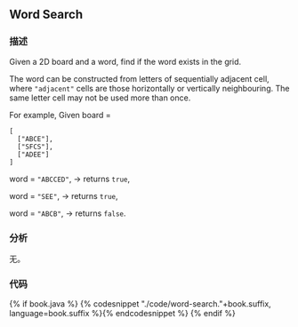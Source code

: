## Word Search


### 描述

Given a 2D board and a word, find if the word exists in the grid.

The word can be constructed from letters of sequentially adjacent cell, where `"adjacent"` cells are those horizontally or vertically neighbouring. The same letter cell may not be used more than once.

For example,
Given board =

```
[
  ["ABCE"],
  ["SFCS"],
  ["ADEE"]
]
```

word = `"ABCCED"`, -> returns `true`,

word = `"SEE"`, -> returns `true`,

word = `"ABCB"`, -> returns `false`.


### 分析

无。


### 代码

{% if book.java %}
{% codesnippet "./code/word-search."+book.suffix, language=book.suffix %}{% endcodesnippet %}
{% endif %}
